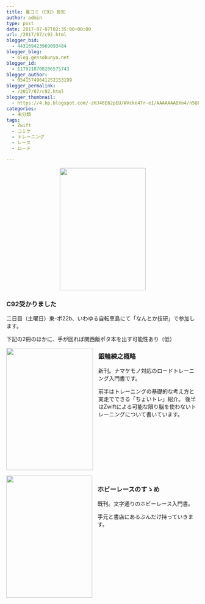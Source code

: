 ```yaml
---
title: 夏コミ（C92）告知
author: admin
type: post
date: 2017-07-07T02:35:00+00:00
url: /2017/07/c92.html
blogger_bid:
  - 443169423969093484
blogger_blog:
  - blog.gensobunya.net
blogger_id:
  - 1179218708206575743
blogger_author:
  - 05415749641252153199
blogger_permalink:
  - /2017/07/c92.html
blogger_thumbnail:
  - https://4.bp.blogspot.com/-zHJ46E62pEU/WVcke4Tr-eI/AAAAAAABXn4/n5QPCEK1S5gCzf1Q45tOcnZEAxeeKICjgCLcBGAs/s320/web.png
categories:
  - 未分類
tags:
  - Zwift
  - コミケ
  - トレーニング
  - レース
  - ロード

---
```

<div class="separator" style="clear: both; text-align: center;">
  <a href="https://4.bp.blogspot.com/-zHJ46E62pEU/WVcke4Tr-eI/AAAAAAABXn4/n5QPCEK1S5gCzf1Q45tOcnZEAxeeKICjgCLcBGAs/s1600/web.png" imageanchor="1" style="margin-left: 1em; margin-right: 1em;"><img border="0" data-original-height="903" data-original-width="635" height="320" src="https://blog.gensobunya.net/wp-content/uploads/2017/07/web.png" width="225" /></a>
</div>



### C92受かりました

二日目（土曜日）東-ポ22b、いわゆる自転車島にて「なんとか技研」で参加します。

下記の2冊のほかに、手が回れば関西飯ポタ本を出す可能性あり（低）


<div class="separator" style="clear: both; text-align: center;">
<a href="https://4.bp.blogspot.com/-yIBnAbJ23zA/WV9x4RTEv1I/AAAAAAABXvQ/ocPvPPpaVEo9uP6S8dyOVkdxY_35K1UKwCLcBGAs/s1600/DD47GDkVoAEOn4e_orig.jpg" imageanchor="1" style="clear: left; float: left; margin-bottom: 1em; margin-right: 1em;"><img border="0" data-original-height="1600" data-original-width="1140" height="320" src="https://blog.gensobunya.net/wp-content/uploads/2017/07/DD47GDkVoAEOn4e_orig.jpg" width="227" /></a>
</div>
<div style="float:none;">
<h3>銀輪練之概略</h3>
新刊。ナマケモノ対応のロードトレーニング入門書です。

前半はトレーニングの基礎的な考え方と実走でできる「ちょいトレ」紹介。
後半はZwiftによる可能な限り脳を使わないトレーニングについて書いています。
</div>

<div class="separator" style="clear: both; text-align: center;">
  <a href="https://1.bp.blogspot.com/-0xa13DZW2To/WVckP7QtscI/AAAAAAABXn0/e_fMoo75MR42IEaOKNj7gG8aGObxbY27ACLcBGAs/s1600/a3_omote_base.png" imageanchor="1" style="clear: left; float: left; margin-bottom: 1em; margin-right: 1em;"><img border="0" data-original-height="731" data-original-width="515" height="320" src="https://blog.gensobunya.net/wp-content/uploads/2017/07/a3_omote_base.png" width="225" /></a>
</div>
<div style="float:none;">
<h3>ホビーレースのすゝめ</h3>
既刊。文字通りのホビーレース入門書。

手元と書店にあるぶんだけ持っていきます。
</div>